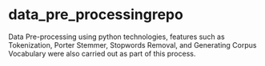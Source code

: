 # data_pre_processingrepo
Data Pre-processing using python technologies, features such as Tokenization, Porter Stemmer, Stopwords Removal, and Generating Corpus Vocabulary were also carried out as part of this process.
